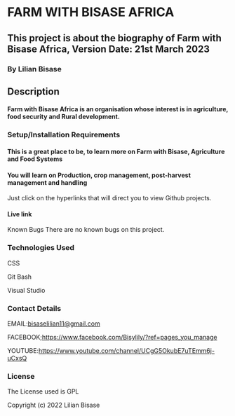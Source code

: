 # FARM WITH BISASE AFRICA

## This project is about the biography of Farm with Bisase Africa, Version Date: 21st March 2023

### By Lilian Bisase

## Description

#### Farm with Bisase Africa is an organisation whose interest is in agriculture, food security and Rural development. 

### Setup/Installation Requirements
#### This is a great place to be, to learn more on Farm with Bisase, Agriculture and Food Systems

#### You will learn on Production, crop management, post-harvest management and handling

Just click on the hyperlinks that will direct you to view Github projects.

#### Live link

Known Bugs
There are no known bugs on this project.

### Technologies Used

CSS

Git Bash

Visual Studio

### Contact Details

EMAIL:bisaselilian11@gmail.com

FACEBOOK;https://www.facebook.com/Bisylily/?ref=pages_you_manage

YOUTUBE:https://www.youtube.com/channel/UCgG5OkubE7uTEmm6j-uCxsQ

### License

The License used is GPL

Copyright (c) 2022 Lilian Bisase



